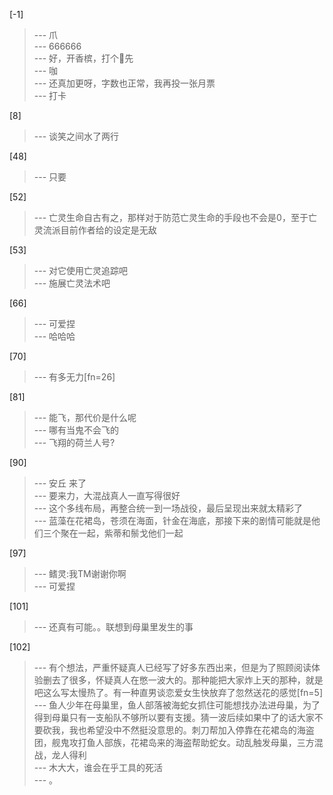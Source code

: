 
[-1] 
>--- 爪<br>
>--- 666666<br>
>--- 好，开香槟，打个🦶先<br>
>--- 咖<br>
>--- 还真加更呀，字数也正常，我再投一张月票<br>
>--- 打卡<br>

[8] 
>--- 谈笑之间水了两行<br>

[48] 
>--- 只要<br>

[52] 
>--- 亡灵生命自古有之，那样对于防范亡灵生命的手段也不会是0，至于亡灵流派目前作者给的设定是无敌<br>

[53] 
>--- 对它使用亡灵追踪吧<br>
>--- 施展亡灵法术吧<br>

[66] 
>--- 可爱捏<br>
>--- 哈哈哈<br>

[70] 
>--- 有多无力[fn=26]<br>

[81] 
>--- 能飞，那代价是什么呢<br>
>--- 哪有当鬼不会飞的<br>
>--- 飞翔的荷兰人号?<br>

[90] 
>--- 安丘 来了<br>
>--- 要来力，大混战真人一直写得很好<br>
>--- 这个多线布局，再整合统一到一场战役，最后呈现出来就太精彩了<br>
>--- 蓝藻在花裙岛，苍须在海面，针金在海底，那接下来的剧情可能就是他们三个聚在一起，紫蒂和鬃戈他们一起<br>

[97] 
>--- 鳍灵:我TM谢谢你啊<br>
>--- 可爱捏<br>

[101] 
>--- 还真有可能。。联想到母巢里发生的事<br>

[102] 
>--- 有个想法，严重怀疑真人已经写了好多东西出来，但是为了照顾阅读体验删去了很多，怀疑真人在憋一波大的。那种能把大家炸上天的那种，就是吧这么写太慢热了。有一种直男谈恋爱女生快放弃了忽然送花的感觉[fn=5]<br>
>--- 鱼人少年在母巢里，鱼人部落被海蛇女抓住可能想找办法进母巢，为了得到母巢只有一支船队不够所以要有支援。猜一波后续如果中了的话大家不要砍我，我也希望没中不然挺没意思的。刺刀帮加入停靠在花裙岛的海盗团，舰鬼攻打鱼人部族，花裙岛来的海盗帮助蛇女。动乱触发母巢，三方混战，龙人得利<br>
>--- 木大大，谁会在乎工具的死活<br>
>--- 。<br>
